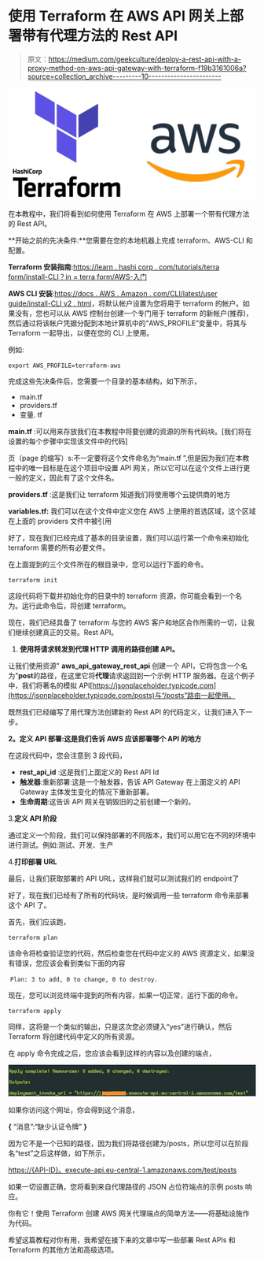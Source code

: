 # 使用 Terraform 在 AWS API 网关上部署带有代理方法的 Rest API

> 原文：<https://medium.com/geekculture/deploy-a-rest-api-with-a-proxy-method-on-aws-api-gateway-with-terraform-f19b3161006a?source=collection_archive---------10----------------------->

![](img/9db6f515fc423906ca3c6b23a4d19bf7.png)

在本教程中，我们将看到如何使用 Terraform 在 AWS 上部署一个带有代理方法的 Rest API。

**开始之前的先决条件:**您需要在您的本地机器上完成 terraform、AWS-CLI 和配置。

**Terraform 安装指南:**[https://learn . hashi corp . com/tutorials/terra form/install-CLI？in = terra form/AWS-入门](https://learn.hashicorp.com/tutorials/terraform/install-cli?in=terraform/aws-get-started)

**AWS CLI 安装**:[https://docs . AWS . Amazon . com/CLI/latest/user guide/install-CLI v2 . html](https://docs.aws.amazon.com/cli/latest/userguide/install-cliv2.html)，将默认帐户设置为您将用于 terraform 的帐户。如果没有，您也可以从 AWS 控制台创建一个专门用于 terraform 的新帐户(推荐)，然后通过将该帐户凭据分配到本地计算机中的“AWS_PROFILE”变量中，将其与 Terraform 一起导出，以便在您的 CLI 上使用。

例如:

```
export AWS_PROFILE=terraform-aws
```

完成这些先决条件后，您需要一个目录的基本结构，如下所示，

*   main.tf
*   providers.tf
*   变量. tf

**main.tf** :可以用来存放我们在本教程中将要创建的资源的所有代码块。[我们将在设置的每个步骤中实现该文件中的代码]

页（page 的缩写）s:不一定要将这个文件命名为“main.tf ”,但是因为我们在本教程中的唯一目标是在这个项目中设置 API 网关，所以它可以在这个文件上进行更一般的定义，因此有了这个文件名。

**providers.tf** :这是我们让 terraform 知道我们将使用哪个云提供商的地方

**variables.tf:** 我们可以在这个文件中定义您在 AWS 上使用的首选区域，这个区域在上面的 providers 文件中被引用

好了，现在我们已经完成了基本的目录设置，我们可以运行第一个命令来初始化 terraform 需要的所有必要文件。

在上面提到的三个文件所在的根目录中，您可以运行下面的命令。

```
terraform init
```

这段代码将下载并初始化你的目录中的 terraform 资源，你可能会看到一个名为。运行此命令后，将创建 terraform。

现在，我们已经具备了 terraform 与您的 AWS 客户和地区合作所需的一切，让我们继续创建真正的交易。Rest API。

1.  **使用将请求转发到代理 HTTP 调用的路径创建 API。**

让我们使用资源" **aws_api_gateway_rest_api** 创建一个 API，它将包含一个名为"**post**的路径，在这里它将**代理**请求返回到一个示例 HTTP 服务器。在这个例子中，我们将著名的模拟 API[https://jsonplaceholder.typicode.com](https://jsonplaceholder.typicode.com/posts)与“/posts”路由一起使用。

既然我们已经编写了用代理方法创建新的 Rest API 的代码定义，让我们进入下一步。

**2。定义 API 部署:这是我们告诉 AWS 应该部署哪个 API 的地方**

在这段代码中，您会注意到 3 段代码，

*   **rest_api_id** :这是我们上面定义的 Rest API Id
*   **触发器**:重新部署:这是一个触发器，告诉 API Gateway 在上面定义的 API Gateway 主体发生变化的情况下重新部署。
*   **生命周期**:这告诉 API 网关在销毁旧的之前创建一个新的。

3.**定义 API 阶段**

通过定义一个阶段，我们可以保持部署的不同版本，我们可以用它在不同的环境中进行测试。例如:测试、开发、生产

4.**打印部署 URL**

最后，让我们获取部署的 API URL，这样我们就可以测试我们的 endpoint‌了

好了，现在我们已经有了所有的代码块，是时候调用一些 terraform 命令来部署这个 API 了。

首先，我们应该跑，

```
terraform plan
```

该命令将检查验证您的代码，然后检查您在代码中定义的 AWS 资源定义，如果没有错误，您应该会看到类似下面的内容

‌ `Plan: 3 to add, 0 to change, 0 to destroy.`

现在，您可以浏览终端中提到的所有内容，如果一切正常，运行下面的命令。

```
terraform apply
```

同样，这将是一个类似的输出，只是这次您必须键入“yes”进行确认，然后 Terraform 将创建代码中定义的所有资源。

在 apply 命令完成之后，您应该会看到这样的内容以及创建的端点，

![](img/323986633d73c8d906c75d9c896eb776.png)

如果你访问这个网址，你会得到这个消息，

**{** “消息”:“缺少认证令牌” **}**

因为它不是一个已知的路径，因为我们将路径创建为/posts，所以您可以在阶段名“test”之后这样做，如下所示，

[https://{API-ID}。execute-api.eu-central-1.amazonaws.com/test/posts](https://{API-ID}.execute-api.eu-central-1.amazonaws.com/test/posts)

如果一切设置正确，您将看到来自代理路径的 JSON 占位符端点的示例 posts 响应。

你有它！使用 Terraform 创建 AWS 网关代理端点的简单方法——将基础设施作为代码。

希望这篇教程对你有用，我希望在接下来的文章中写一些部署 Rest APIs 和 Terraform 的其他方法和高级选项。